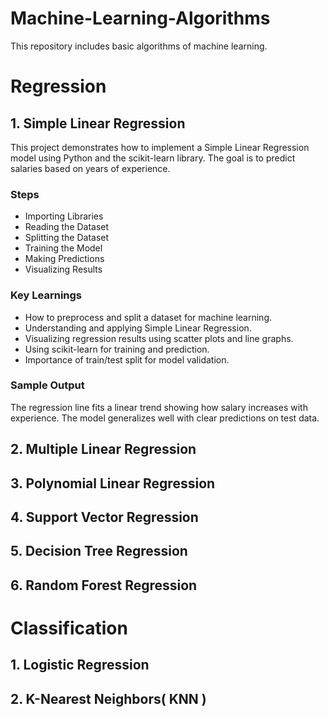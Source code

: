 # Machine-Learning-Algorithms
This repository includes basic algorithms of machine learning.

# Regression
## 1. Simple Linear Regression
This project demonstrates how to implement a Simple Linear Regression model using Python and the scikit-learn library. The goal is to predict salaries based on years of experience.

### Steps
- Importing Libraries
- Reading the Dataset
- Splitting the Dataset
- Training the Model
- Making Predictions
- Visualizing Results

 ### Key Learnings
- How to preprocess and split a dataset for machine learning.
- Understanding and applying Simple Linear Regression.
- Visualizing regression results using scatter plots and line graphs.
- Using scikit-learn for training and prediction.
- Importance of train/test split for model validation.

### Sample Output
The regression line fits a linear trend showing how salary increases with experience. The model generalizes well with clear predictions on test data.

## 2. Multiple Linear Regression
## 3. Polynomial Linear Regression 
## 4. Support Vector Regression
## 5. Decision Tree Regression
## 6. Random Forest Regression

# Classification
## 1. Logistic Regression
## 2. K-Nearest Neighbors( KNN )
